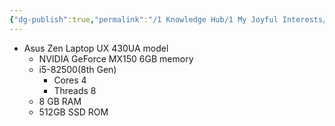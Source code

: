 ```yaml
---
{"dg-publish":true,"permalink":"/1 Knowledge Hub/1 My Joyful Interests/Tech/My Devices/","noteIcon":""}
---
```


- Asus Zen Laptop UX 430UA model
	- NVIDIA GeForce MX150  6GB memory
	- i5-82500(8th Gen)
		- Cores 4
		- Threads 8
	- 8 GB RAM
	- 512GB SSD ROM
